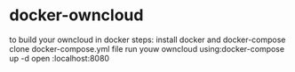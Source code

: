 # docker-owncloud
to build your owncloud in docker
steps:
install docker and docker-compose 
clone docker-compose.yml file
run youw owncloud using:docker-compose up -d
open :localhost:8080
